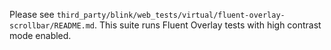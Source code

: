 Please see
`third_party/blink/web_tests/virtual/fluent-overlay-scrollbar/README.md`.
This suite runs Fluent Overlay tests with high contrast mode enabled.